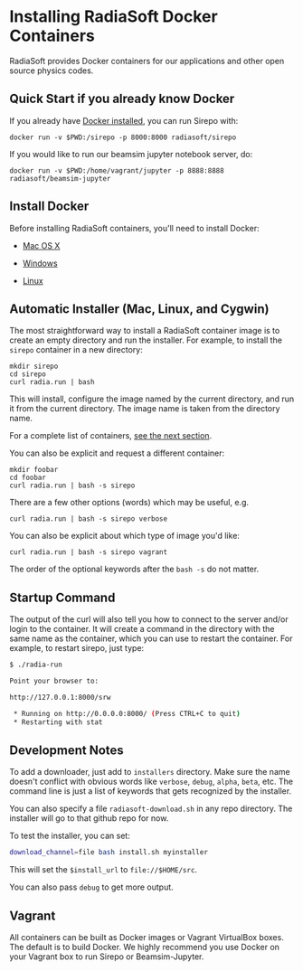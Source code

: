 # Installing RadiaSoft Docker Containers

RadiaSoft provides Docker containers for our applications
and other open source physics codes.

## Quick Start if you already know Docker

If you already have [Docker installed](#requirements), you can run Sirepo with:

```
docker run -v $PWD:/sirepo -p 8000:8000 radiasoft/sirepo
```

If you would like to run our beamsim jupyter notebook server, do:

```
docker run -v $PWD:/home/vagrant/jupyter -p 8888:8888 radiasoft/beamsim-jupyter
```

## Install Docker

Before installing RadiaSoft containers, you'll need to install Docker:

* [Mac OS X](https://docs.docker.com/docker-for-mac/install/)

* [Windows](https://docs.docker.com/docker-for-windows/install/)

* [Linux](https://docs.docker.com/engine/installation/#/on-linux)

## Automatic Installer (Mac, Linux, and Cygwin)

The most straightforward way to install a RadiaSoft container image is
to create an empty directory and run the installer. For example, to
install the `sirepo` container in a new directory:

```
mkdir sirepo
cd sirepo
curl radia.run | bash
```

This will install, configure the image named by the current
directory, and run it from the current directory. The image name
is taken from the directory name.

For a complete list of containers, [see the next section](#containers).

You can also be explicit and request a different container:

```
mkdir foobar
cd foobar
curl radia.run | bash -s sirepo
```

There are a few other options (words) which may be useful, e.g.

```
curl radia.run | bash -s sirepo verbose
```

You can also be explicit about which type of image you'd like:

```
curl radia.run | bash -s sirepo vagrant
```

The order of the optional keywords after the `bash -s` do not matter.

## Startup Command

The output of the curl will also tell you how to connect to the server
and/or login to the container. It will create a command in the directory
with the same name as the container, which you can use to restart the
container. For example, to restart sirepo, just type:

```bash
$ ./radia-run

Point your browser to:

http://127.0.0.1:8000/srw

 * Running on http://0.0.0.0:8000/ (Press CTRL+C to quit)
 * Restarting with stat
```

## Development Notes

To add a downloader, just add to `installers` directory. Make
sure the name doesn't conflict with obvious words like `verbose`,
`debug`, `alpha`, `beta`, etc. The command line is just a list
of keywords that gets recognized by the installer.

You can also specify a file `radiasoft-download.sh` in any repo
directory. The installer will go to that github repo for now.

To test the installer, you can set:

```sh
download_channel=file bash install.sh myinstaller
```

This will set the `$install_url` to `file://$HOME/src`.

You can also pass `debug` to get more output.

## Vagrant

All containers can be built as Docker images or Vagrant VirtualBox boxes. The
default is to build Docker. We highly recommend you use Docker on your
Vagrant box to run Sirepo or Beamsim-Jupyter.

